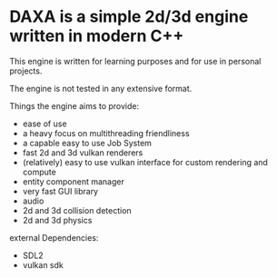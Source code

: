 # DAXA is a simple 2d/3d engine written in modern C++
This engine is written for learning purposes and for use in personal projects.

The engine is not tested in any extensive format.

Things the engine aims to provide:
* ease of use
* a heavy focus on multithreading friendliness
* a capable easy to use Job System
* fast 2d and 3d vulkan renderers
* (relatively) easy to use vulkan interface for custom rendering and compute
* entity component manager
* very fast GUI library
* audio
* 2d and 3d collision detection
* 2d and 3d physics

external Dependencies:
* SDL2 
* vulkan sdk
